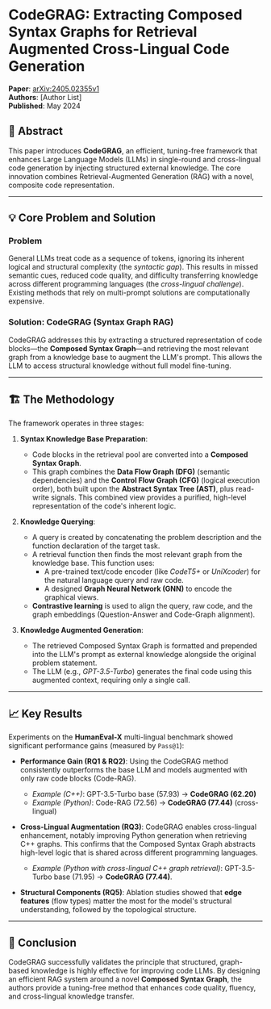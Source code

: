 # CodeGRAG: Extracting Composed Syntax Graphs for Retrieval Augmented Cross-Lingual Code Generation

**Paper**: [arXiv:2405.02355v1](https://arxiv.org/abs/2405.02355)  
**Authors**: [Author List]  
**Published**: May 2024

## 📄 Abstract
This paper introduces **CodeGRAG**, an efficient, tuning-free framework that enhances Large Language Models (LLMs) in single-round and cross-lingual code generation by injecting structured external knowledge. The core innovation combines Retrieval-Augmented Generation (RAG) with a novel, composite code representation.

---

## 💡 Core Problem and Solution

### Problem

General LLMs treat code as a sequence of tokens, ignoring its inherent logical and structural complexity (the _syntactic gap_). This results in missed semantic cues, reduced code quality, and difficulty transferring knowledge across different programming languages (the _cross-lingual challenge_). Existing methods that rely on multi-prompt solutions are computationally expensive.

### Solution: CodeGRAG (Syntax Graph RAG)

CodeGRAG addresses this by extracting a structured representation of code blocks—the **Composed Syntax Graph**—and retrieving the most relevant graph from a knowledge base to augment the LLM's prompt. This allows the LLM to access structural knowledge without full model fine-tuning.

---

## 🏗️ The Methodology

The framework operates in three stages:

1.  **Syntax Knowledge Base Preparation**:

    - Code blocks in the retrieval pool are converted into a **Composed Syntax Graph**.
    - This graph combines the **Data Flow Graph (DFG)** (semantic dependencies) and the **Control Flow Graph (CFG)** (logical execution order), both built upon the **Abstract Syntax Tree (AST)**, plus read-write signals. This combined view provides a purified, high-level representation of the code's inherent logic.

2.  **Knowledge Querying**:

    - A query is created by concatenating the problem description and the function declaration of the target task.
    - A retrieval function then finds the most relevant graph from the knowledge base. This function uses:
      - A pre-trained text/code encoder (like _CodeT5+_ or _UniXcoder_) for the natural language query and raw code.
      - A designed **Graph Neural Network (GNN)** to encode the graphical views.
    - **Contrastive learning** is used to align the query, raw code, and the graph embeddings (Question-Answer and Code-Graph alignment).

3.  **Knowledge Augmented Generation**:
    - The retrieved Composed Syntax Graph is formatted and prepended into the LLM's prompt as external knowledge alongside the original problem statement.
    - The LLM (e.g., _GPT-3.5-Turbo_) generates the final code using this augmented context, requiring only a single call.

---

## 📈 Key Results

Experiments on the **HumanEval-X** multi-lingual benchmark showed significant performance gains (measured by `Pass@1`):

- **Performance Gain (RQ1 & RQ2)**: Using the CodeGRAG method consistently outperforms the base LLM and models augmented with only raw code blocks (Code-RAG).

  - _Example (C++)_: GPT-3.5-Turbo base (57.93) -> **CodeGRAG (62.20)**
  - _Example (Python)_: Code-RAG (72.56) -> **CodeGRAG (77.44)** (cross-lingual)

- **Cross-Lingual Augmentation (RQ3)**: CodeGRAG enables cross-lingual enhancement, notably improving Python generation when retrieving C++ graphs. This confirms that the Composed Syntax Graph abstracts high-level logic that is shared across different programming languages.

  - _Example (Python with cross-lingual C++ graph retrieval)_: GPT-3.5-Turbo base (71.95) -> **CodeGRAG (77.44)**.

- **Structural Components (RQ5)**: Ablation studies showed that **edge features** (flow types) matter the most for the model's structural understanding, followed by the topological structure.

---

## 🎯 Conclusion

CodeGRAG successfully validates the principle that structured, graph-based knowledge is highly effective for improving code LLMs. By designing an efficient RAG system around a novel **Composed Syntax Graph**, the authors provide a tuning-free method that enhances code quality, fluency, and cross-lingual knowledge transfer.
